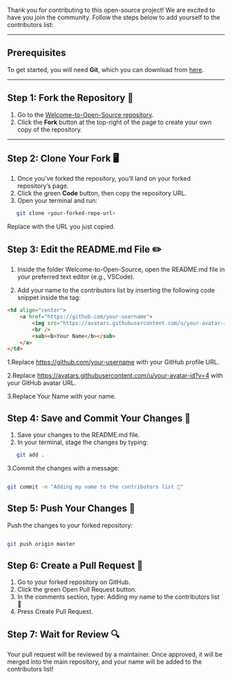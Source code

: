 Thank you for contributing to this open-source project! We are excited to have you join the community. Follow the steps below to add yourself to the contributors list:

---

## Prerequisites

To get started, you will need **Git**, which you can download from [here](https://git-scm.com/).

---

## Step 1: Fork the Repository 🍴

1. Go to the [Welcome-to-Open-Source repository](https://github.com/CodeByMoriarty/Your-First-Open-Source-Contribution--Make-It-Count-).
2. Click the **Fork** button at the top-right of the page to create your own copy of the repository.

---

## Step 2: Clone Your Fork 🖥️

1. Once you’ve forked the repository, you’ll land on your forked repository’s page.
2. Click the green **Code** button, then copy the repository URL.
3. Open your terminal and run:
```bash
   git clone <your-forked-repo-url>
```
Replace <your-forked-repo-url> with the URL you just copied.

## Step 3: Edit the README.md File ✏️
1. Inside the folder Welcome-to-Open-Source, open the README.md file in your preferred text editor (e.g., VSCode).

2. Add your name to the contributors list by inserting the following code snippet inside the <tbody> tag:
```html
<td align="center">
    <a href="https://github.com/your-username">
        <img src="https://avatars.githubusercontent.com/u/your-avatar-id?v=4" width="100px;" alt="Your Name"/>
        <br />
        <sub><b>Your Name</b></sub>
    </a>
</td>
```
1.Replace https://github.com/your-username with your GitHub profile URL.

2.Replace https://avatars.githubusercontent.com/u/your-avatar-id?v=4 with your GitHub avatar URL.

3.Replace Your Name with your name.

## Step 4: Save and Commit Your Changes 💾
1. Save your changes to the README.md file.
2. In your terminal, stage the changes by typing:
```bash
   git add .
```
3.Commit the changes with a message:
```bash

git commit -m "Adding my name to the contributors list 🌟"
```
## Step 5: Push Your Changes 🚀
Push the changes to your forked repository:
```bash

git push origin master
```
## Step 6: Create a Pull Request 🔄

1. Go to your forked repository on GitHub.
2. Click the green Open Pull Request button.
3. In the comments section, type:
Adding my name to the contributors list 🌟
4. Press Create Pull Request.


## Step 7: Wait for Review 🔍
Your pull request will be reviewed by a maintainer. Once approved, it will be merged into the main repository, and your name will be added to the contributors list!


